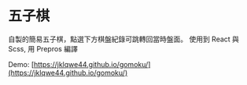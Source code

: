 # 五子棋
自製的簡易五子棋，點選下方棋盤紀錄可跳轉回當時盤面。
使用到 React 與 Scss, 用 Prepros 編譯

Demo: [https://jklqwe44.github.io/gomoku/](https://jklqwe44.github.io/gomoku/)
